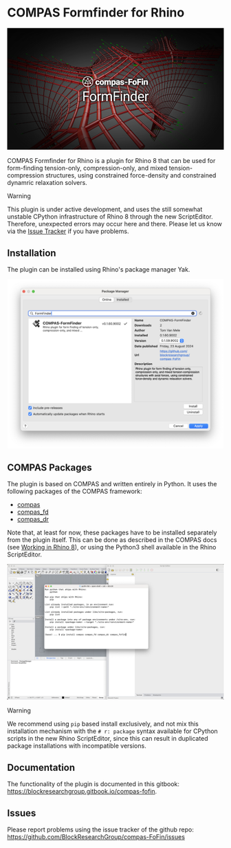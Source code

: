 # COMPAS Formfinder for Rhino

![COMPAS FormFinder](compas-FoFin.png)

COMPAS Formfinder for Rhino is a plugin for Rhino 8
that can be used for form-finding tension-only, compression-only,
and mixed tension-compression structures,
using constrained force-density and constrained dynamric relaxation solvers.

> [!WARNING]  
> This plugin is under active development,
> and uses the still somewhat unstable CPython infrastructure
> of Rhino 8 through the new ScriptEditor.
> Therefore, unexpected errors may occur here and there.
> Please let us know via the [Issue Tracker](https://github.com/BlockResearchGroup/compas-FoFin/issues) if you have problems.

## Installation

The plugin can be installed using Rhino's package manager Yak.

![COMPAS FormFinder installation with Yak](compas-FoFin_yak.png)

## COMPAS Packages

The plugin is based on COMPAS and written entirely in Python.
It uses the following packages of the COMPAS framework:

* [compas](https://github.com/compas-dev/compas)
* [compas_fd](https://github.com/blockresearchgroup/compas_fd)
* [compas_dr](https://github.com/blockresearchgroup/compas_dr)

Note that, at least for now, these packages have to be installed separately from the plugin itself.
This can be done as described in the COMPAS docs (see [Working in Rhino 8](https://compas.dev/compas/latest/userguide/cad.rhino8.html)),
or using the Python3 shell available in the Rhino ScriptEditor.

![COMPAS FormFinder packages](compas-FoFin_cpython-shell.png)

> [!WARNING]  
> We recommend using `pip` based install exclusively,
> and not mix this installation mechanism with the `# r: package`
> syntax available for CPython scripts in the new Rhino ScriptEditor,
> since this can result in duplicated package installations with incompatible versions.

## Documentation

The functionality of the plugin is documented in this gitbook: <https://blockresearchgroup.gitbook.io/compas-fofin>.



## Issues

Please report problems using the issue tracker of the github repo: <https://github.com/BlockResearchGroup/compas-FoFin/issues>
